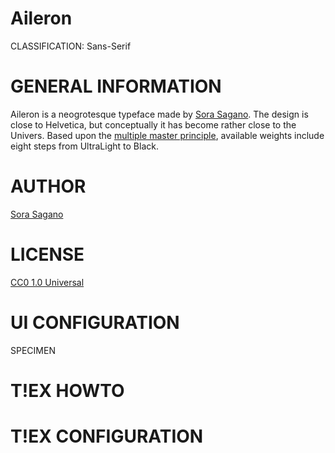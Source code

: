 Aileron
=======
CLASSIFICATION: Sans-Serif

GENERAL INFORMATION
===================
Aileron is a neogrotesque typeface made by [Sora Sagano](http://dotcolon.net/).
The design is close to Helvetica, but conceptually it has become rather close 
to the Univers. Based upon the 
[multiple master principle](http://en.wikipedia.org/wiki/Multiple_master_fonts),
available weights include eight steps from UltraLight to Black.

AUTHOR
======
[Sora Sagano](http://dotcolon.net/)

LICENSE
=======
[CC0 1.0 Universal](http://creativecommons.org/publicdomain/zero/1.0/)

UI CONFIGURATION
================
SPECIMEN

T!EX HOWTO
=========

T!EX CONFIGURATION
=================

